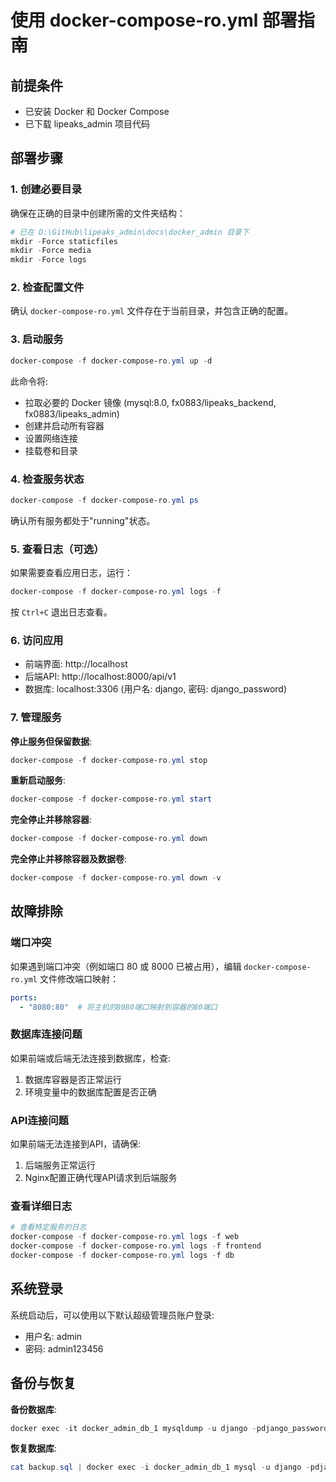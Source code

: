 # 使用 docker-compose-ro.yml 部署指南

## 前提条件

- 已安装 Docker 和 Docker Compose
- 已下载 lipeaks_admin 项目代码

## 部署步骤

### 1. 创建必要目录

确保在正确的目录中创建所需的文件夹结构：

```powershell
# 已在 D:\GitHub\lipeaks_admin\docs\docker_admin 目录下
mkdir -Force staticfiles
mkdir -Force media
mkdir -Force logs
```

### 2. 检查配置文件

确认 `docker-compose-ro.yml` 文件存在于当前目录，并包含正确的配置。

### 3. 启动服务

```powershell
docker-compose -f docker-compose-ro.yml up -d
```

此命令将:
- 拉取必要的 Docker 镜像 (mysql:8.0, fx0883/lipeaks_backend, fx0883/lipeaks_admin)
- 创建并启动所有容器
- 设置网络连接
- 挂载卷和目录

### 4. 检查服务状态

```powershell
docker-compose -f docker-compose-ro.yml ps
```

确认所有服务都处于"running"状态。

### 5. 查看日志（可选）

如果需要查看应用日志，运行：

```powershell
docker-compose -f docker-compose-ro.yml logs -f
```

按 `Ctrl+C` 退出日志查看。

### 6. 访问应用

- 前端界面: http://localhost
- 后端API: http://localhost:8000/api/v1
- 数据库: localhost:3306 (用户名: django, 密码: django_password)

### 7. 管理服务

**停止服务但保留数据**:
```powershell
docker-compose -f docker-compose-ro.yml stop
```

**重新启动服务**:
```powershell
docker-compose -f docker-compose-ro.yml start
```

**完全停止并移除容器**:
```powershell
docker-compose -f docker-compose-ro.yml down
```

**完全停止并移除容器及数据卷**:
```powershell
docker-compose -f docker-compose-ro.yml down -v
```

## 故障排除

### 端口冲突

如果遇到端口冲突（例如端口 80 或 8000 已被占用），编辑 `docker-compose-ro.yml` 文件修改端口映射：

```yaml
ports:
  - "8080:80"  # 将主机的8080端口映射到容器的80端口
```

### 数据库连接问题

如果前端或后端无法连接到数据库，检查:
1. 数据库容器是否正常运行
2. 环境变量中的数据库配置是否正确

### API连接问题

如果前端无法连接到API，请确保:
1. 后端服务正常运行
2. Nginx配置正确代理API请求到后端服务

### 查看详细日志

```powershell
# 查看特定服务的日志
docker-compose -f docker-compose-ro.yml logs -f web
docker-compose -f docker-compose-ro.yml logs -f frontend
docker-compose -f docker-compose-ro.yml logs -f db
```

## 系统登录

系统启动后，可以使用以下默认超级管理员账户登录:
- 用户名: admin
- 密码: admin123456

## 备份与恢复

**备份数据库**:
```powershell
docker exec -it docker_admin_db_1 mysqldump -u django -pdjango_password multi_tenant_db_dev > backup.sql
```

**恢复数据库**:
```powershell
cat backup.sql | docker exec -i docker_admin_db_1 mysql -u django -pdjango_password multi_tenant_db_dev
``` 